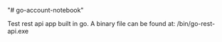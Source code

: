 "# go-account-notebook" 

Test rest api app built in go.
A binary file can be found at: /bin/go-rest-api.exe
